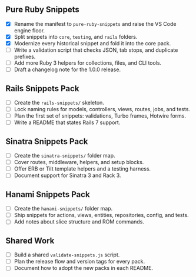 ## Pure Ruby Snippets
- [x] Rename the manifest to `pure-ruby-snippets` and raise the VS Code engine floor.
- [x] Split snippets into `core`, `testing`, and `rails` folders.
- [x] Modernize every historical snippet and fold it into the core pack.
- [ ] Write a validation script that checks JSON, tab stops, and duplicate prefixes.
- [ ] Add more Ruby 3 helpers for collections, files, and CLI tools.
- [ ] Draft a changelog note for the 1.0.0 release.

## Rails Snippets Pack
- [ ] Create the `rails-snippets/` skeleton.
- [ ] Lock naming rules for models, controllers, views, routes, jobs, and tests.
- [ ] Plan the first set of snippets: validations, Turbo frames, Hotwire forms.
- [ ] Write a README that states Rails 7 support.

## Sinatra Snippets Pack
- [ ] Create the `sinatra-snippets/` folder map.
- [ ] Cover routes, middleware, helpers, and setup blocks.
- [ ] Offer ERB or Tilt template helpers and a testing harness.
- [ ] Document support for Sinatra 3 and Rack 3.

## Hanami Snippets Pack
- [ ] Create the `hanami-snippets/` folder map.
- [ ] Ship snippets for actions, views, entities, repositories, config, and tests.
- [ ] Add notes about slice structure and ROM commands.

## Shared Work
- [ ] Build a shared `validate-snippets.js` script.
- [ ] Plan the release flow and version tags for every pack.
- [ ] Document how to adopt the new packs in each README.
